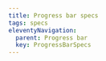 ```yaml
---
title: Progress bar specs
tags: specs
eleventyNavigation:
  parent: Progress bar
  key: ProgressBarSpecs
---
```

